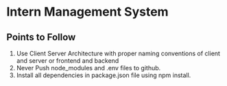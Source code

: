 # Intern Management System

## Points to Follow

1. Use Client Server Architecture with proper naming conventions of client and server or frontend and backend
2. Never Push node_modules and .env files to github.
3. Install all dependencies in package.json file using npm install.
